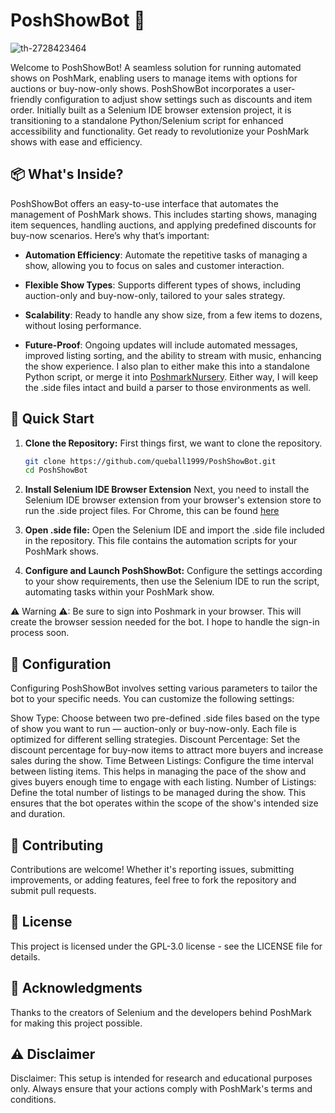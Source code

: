 # PoshShowBot 🤖
![th-2728423464](https://github.com/queball1999/PoshShowBot/assets/57122349/f75c22a2-9c8a-4206-892c-e85ea448a7ca)

Welcome to PoshShowBot! A seamless solution for running automated shows on PoshMark, enabling users to manage items with options for auctions or buy-now-only shows. PoshShowBot incorporates a user-friendly configuration to adjust show settings such as discounts and item order. Initially built as a Selenium IDE browser extension project, it is transitioning to a standalone Python/Selenium script for enhanced accessibility and functionality. Get ready to revolutionize your PoshMark shows with ease and efficiency.

## 📦 What's Inside?

PoshShowBot offers an easy-to-use interface that automates the management of PoshMark shows. This includes starting shows, managing item sequences, handling auctions, and applying predefined discounts for buy-now scenarios. Here’s why that’s important:

- **Automation Efficiency**: Automate the repetitive tasks of managing a show, allowing you to focus on sales and customer interaction.

- **Flexible Show Types**: Supports different types of shows, including auction-only and buy-now-only, tailored to your sales strategy.

- **Scalability**: Ready to handle any show size, from a few items to dozens, without losing performance.

- **Future-Proof**: Ongoing updates will include automated messages, improved listing sorting, and the ability to stream with music, enhancing the show experience. I also plan to either make this into a standalone Python script, or merge it into [PoshmarkNursery](https://github.com/xzhou13/PoshmarkNursery). Either way, I will keep the .side files intact and build a parser to those environments as well.

## 🚀 Quick Start

1. **Clone the Repository:**
   First things first, we want to clone the repository.

    ```bash
    git clone https://github.com/queball1999/PoshShowBot.git
    cd PoshShowBot
    ```

2. **Install Selenium IDE Browser Extension**
   Next, you need to install the Selenium IDE browser extension from your browser's extension store to run the .side project files. For Chrome, this can be found [here](https://chromewebstore.google.com/detail/selenium-ide/mooikfkahbdckldjjndioackbalphokd)
   
4. **Open .side file:**
   Open the Selenium IDE and import the .side file included in the repository. This file contains the automation scripts for your PoshMark shows.
   
6. **Configure and Launch PoshShowBot:**
   Configure the settings according to your show requirements, then use the Selenium IDE to run the script, automating tasks within your PoshMark show.

⚠ Warning ⚠: Be sure to sign into Poshmark in your browser. This will create the browser session needed for the bot. I hope to handle the sign-in process soon.

## 📖 Configuration
  Configuring PoshShowBot involves setting various parameters to tailor the bot to your specific needs. You can customize the following settings:

  Show Type: Choose between two pre-defined .side files based on the type of show you want to run — auction-only or buy-now-only. Each file is optimized for different selling strategies.
  Discount Percentage: Set the discount percentage for buy-now items to attract more buyers and increase sales during the show.
  Time Between Listings: Configure the time interval between listing items. This helps in managing the pace of the show and gives buyers enough time to engage with each listing.
  Number of Listings: Define the total number of listings to be managed during the show. This ensures that the bot operates within the scope of the show's intended size and duration.

## 🤝 Contributing
Contributions are welcome! Whether it's reporting issues, submitting improvements, or adding features, feel free to fork the repository and submit pull requests.

## 📝 License
This project is licensed under the GPL-3.0 license - see the LICENSE file for details.

## 🙏 Acknowledgments
Thanks to the creators of Selenium and the developers behind PoshMark for making this project possible.

## ⚠ Disclaimer
Disclaimer: This setup is intended for research and educational purposes only. Always ensure that your actions comply with PoshMark's terms and conditions.
